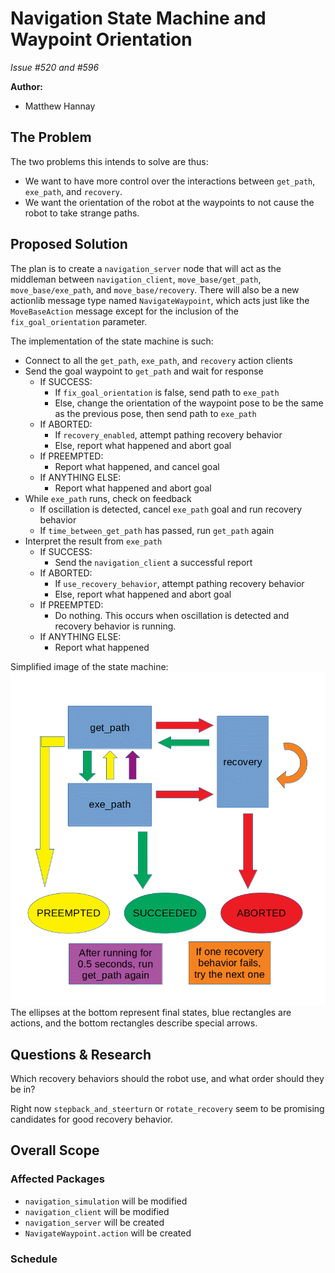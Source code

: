 # Navigation State Machine and Waypoint Orientation

*Issue #520 and #596*

**Author:**
- Matthew Hannay

## The Problem

The two problems this intends to solve are thus:
- We want to have more control over the interactions between `get_path`, `exe_path`, and `recovery`.
- We want the orientation of the robot at the waypoints to not cause the robot to take strange paths.

## Proposed Solution

The plan is to create a `navigation_server` node that will act as the middleman between `navigation_client`,
`move_base/get_path`, `move_base/exe_path`, and `move_base/recovery`. There will also be a new actionlib message
type named `NavigateWaypoint`, which acts just like the `MoveBaseAction` message except for the inclusion of the
`fix_goal_orientation` parameter.

The implementation of the state machine is such:
- Connect to all the `get_path`, `exe_path`, and `recovery` action clients
- Send the goal waypoint to `get_path` and wait for response
    - If SUCCESS:
        - If `fix_goal_orientation` is false, send path to `exe_path`
        - Else, change the orientation of the waypoint pose to be the same as the previous pose, then send path to `exe_path`
    - If ABORTED:
        - If `recovery_enabled`, attempt pathing recovery behavior
        - Else, report what happened and abort goal
    - If PREEMPTED:
        - Report what happened, and cancel goal
    - If ANYTHING ELSE:
        - Report what happened and abort goal
- While `exe_path` runs, check on feedback
    - If oscillation is detected, cancel `exe_path` goal and run recovery behavior
    - If `time_between_get_path` has passed, run `get_path` again
- Interpret the result from `exe_path`
    - If SUCCESS:
        - Send the `navigation_client` a successful report
    - If ABORTED:
        - If `use_recovery_behavior`, attempt pathing recovery behavior
        - Else, report what happened and abort goal
    - If PREEMPTED:
        - Do nothing. This occurs when oscillation is detected and recovery behavior is running.
    - If ANYTHING ELSE:
        - Report what happened

Simplified image of the state machine:
![state machine](navigation_state_machine.gif "state machine")
The ellipses at the bottom represent final states, blue rectangles are actions, and the bottom rectangles describe special arrows.

## Questions & Research

Which recovery behaviors should the robot use, and what order should they be in?

Right now `stepback_and_steerturn` or `rotate_recovery` seem to be promising candidates for good recovery behavior.

## Overall Scope

### Affected Packages

- `navigation_simulation` will be modified
- `navigation_client` will be modified
- `navigation_server` will be created
- `NavigateWaypoint.action` will be created

### Schedule

